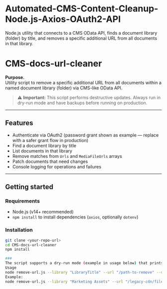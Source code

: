 # Automated-CMS-Content-Cleanup-Node.js-Axios-OAuth2-API
Node.js utility that connects to a CMS OData API, finds a document library (folder) by title, and removes a specific additional URL from all documents in that library.

# CMS-docs-url-cleaner

**Purpose.**  
Utility script to remove a specific additional URL from all documents within a named document library (folder) via CMS-like OData API.

> ⚠️ **Important:** This script performs destructive updates. Always run in dry-run mode and have backups before running on production.

---

## Features

- Authenticate via OAuth2 (password grant shown as example — replace with a safer grant flow in production)
- Find a document library by title
- List documents in that library
- Remove matches from `Urls` and `MediaFileUrls` arrays
- Patch documents that need changes
- Console logging for operations and failures

---

## Getting started

### Requirements

- Node.js (v14+ recommended)
- `npm install` to install dependencies (`axios`, optionally `dotenv`)

### Installation

```bash
git clone <your-repo-url>
cd CMS-docs-url-cleaner
npm install

###
The script supports a dry-run mode (example in usage below) that prints what would change without applying patches.
Usage
node remove-url.js --library "LibraryTitle" --url "/path-to-remove" --dry-run
Example:
node remove-url.js --library "Marketing Assets" --url "/legacy-cdn/file123" --dry-run
